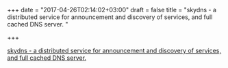 +++
date = "2017-04-26T02:14:02+03:00"
draft = false
title = "skydns - a distributed service for announcement and discovery of services, and full cached DNS server. "

+++

<p><a href="https://t.co/8BRgGS5NQB">skydns - a distributed service for announcement and discovery of services, and full cached DNS server. </a></p>